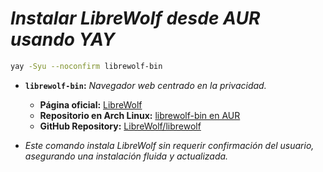 <!-- Autor: Daniel Benjamin Perez Morales -->
<!-- GitHub: https://github.com/D4nitrix13 -->
<!-- Gitlab: https://gitlab.com/D4nitrix13 -->
<!-- Correo electrónico: danielperezdev@proton.me -->

# ***Instalar LibreWolf desde AUR usando YAY***

```bash
yay -Syu --noconfirm librewolf-bin
```

- **`librewolf-bin`:** *Navegador web centrado en la privacidad.*
  - **Página oficial:** [LibreWolf](https://librewolf.net/ "https://librewolf.net/")
  - **Repositorio en Arch Linux:** [librewolf-bin en AUR](https://aur.archlinux.org/packages/librewolf-bin/ "https://aur.archlinux.org/packages/librewolf-bin/")
  - **GitHub Repository:** [LibreWolf/librewolf](https://codeberg.org/librewolf "https://codeberg.org/librewolf")

- *Este comando instala LibreWolf sin requerir confirmación del usuario, asegurando una instalación fluida y actualizada.*
